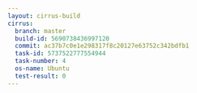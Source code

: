 ```yaml
---
layout: cirrus-build
cirrus:
  branch: master
  build-id: 5690738436997120
  commit: ac37b7c0e1e298317f8c20127e63752c342bdfb1
  task-id: 5737522777554944
  task-number: 4
  os-name: Ubuntu
  test-result: 0
---
```

